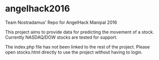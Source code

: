 # angelhack2016
Team Nostradamus' Repo for AngelHack Manipal 2016

This project aims to provide data for predicting the movement of a stock. Currently NASDAQ/DOW stocks are tested for support.

The index.php file has not been linked to the rest of the project. Please open stocks.html directly to use the project without having to login.
